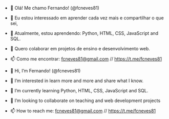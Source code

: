 - 👋 Olá! Me chamo Fernando! (@fcneves81)
- 👀 Eu estou interessado em aprender cada vez mais e compartilhar o que sei,
- 🌱 Atualmente, estou aprendendo: Python, HTML, CSS, JavaScript and SQL.
- 💞️ Quero colaborar em projetos de ensino e desenvolvimento web.
- 📫 Como me encontrar: fcneves81@gmail.com // https://t.me/fcneves81 



- 👋 Hi, I’m Fernando! (@fcneves81)
- 👀 I’m interested in learn more and more and share what I know.
- 🌱 I’m currently learning Python, HTML, CSS, JavaScript and SQL.
- 💞️ I’m looking to collaborate on teaching and web development projects
- 📫 How to reach me: fcneves81@gmail.com // https://t.me/fcneves81 

<!---
fcneves81/fcneves81 is a ✨ special ✨ repository because its `README.md` (this file) appears on your GitHub profile.
You can click the Preview link to take a look at your changes.
--->
